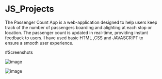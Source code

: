 # JS_Projects

The Passenger Count App is a web-application designed to help users keep track of the number of passengers boarding and alighting at each stop or location.
The passenger count is updated in real-time, providing instant feedback to users.
I have used basic HTML ,CSS and JAVASCRIPT to ensure a smooth user experience.

#Screenshots 

![image](https://github.com/Sanaahsan/JS_Projects/assets/110116113/ce0a75ae-4bcb-4cc7-97b8-a3c296537293)

![image](https://github.com/Sanaahsan/JS_Projects/assets/110116113/33dfd8b4-95dd-451a-ae51-67d346fb2dad)

